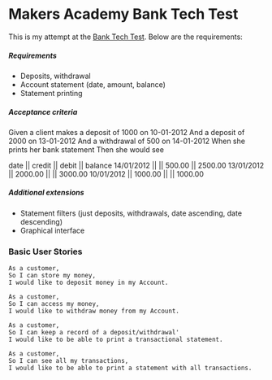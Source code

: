 Makers Academy Bank Tech Test
=============================

This is my attempt at the [Bank Tech Test](https://github.com/makersacademy/bank_tech_test). Below are the requirements:

##### Requirements

  * Deposits, withdrawal
  * Account statement (date, amount, balance)
  * Statement printing

##### Acceptance criteria

Given a client makes a deposit of 1000 on 10-01-2012
And a deposit of 2000 on 13-01-2012
And a withdrawal of 500 on 14-01-2012
When she prints her bank statement
Then she would see

date || credit || debit || balance
14/01/2012 || || 500.00 || 2500.00
13/01/2012 || 2000.00 || || 3000.00
10/01/2012 || 1000.00 || || 1000.00

##### Additional extensions

  * Statement filters (just deposits, withdrawals, date ascending, date descending)
  * Graphical interface

### Basic User Stories

```
As a customer,
So I can store my money,
I would like to deposit money in my Account.

As a customer,
So I can access my money,
I would like to withdraw money from my Account.

As a customer,
So I can keep a record of a deposit/withdrawal'
I would like to be able to print a transactional statement.

As a customer,
So I can see all my transactions,
I would like to be able to print a statement with all transactions.

```
